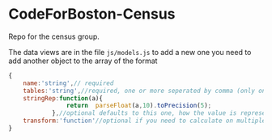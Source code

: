 CodeForBoston-Census
====================

Repo for the census group.

The data views are in the file `js/models.js` to add a new one you need to add another object to the array of the format

```javascript
{
	name:'string',// required 
	tables:'string',//required, one or more seperated by comma (only one string)
	stringRep:function(a){
				return  parseFloat(a,10).toPrecision(5);
			},//optional defaults to this one, how the value is represented.
	transform:'function'//optional if you need to calculate on multiple values
}
```